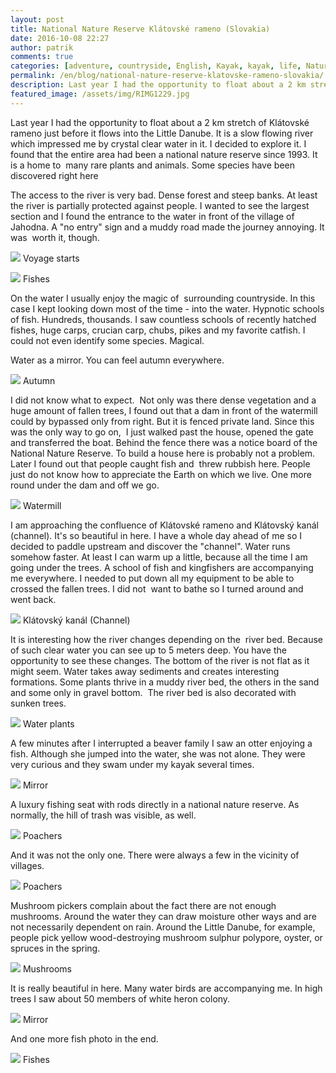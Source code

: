 ```yaml
---
layout: post
title: National Nature Reserve Klátovské rameno (Slovakia)
date: 2016-10-08 22:27
author: patrik
comments: true
categories: [adventure, countryside, English, Kayak, kayak, life, Nature, paddling, river, seakayak, trip]
permalink: /en/blog/national-nature-reserve-klatovske-rameno-slovakia/
description: Last year I had the opportunity to float about a 2 km stretch of Klátovské rameno just before it flows into the Little Danube. It is a slow flowing river which impressed me by crystal clear water in it. I decided to explore it. I found that the entire area had been a national nature reserve since 1993.
featured_image: /assets/img/RIMG1229.jpg
---
```

Last year I had the opportunity to float about a 2 km stretch of Klátovské rameno just before it flows into the Little Danube. It is a slow flowing river which impressed me by crystal clear water in it. I decided to explore it. I found that the entire area had been a national nature reserve since 1993. It is a home to  many rare plants and animals. Some species have been discovered right here

The access to the river is very bad. Dense forest and steep banks. At least the river is partially protected against people. I wanted to see the largest section and I found the entrance to the water in front of the village of Jahodna. A "no entry" sign and a muddy road made the journey annoying. It was  worth it, though.

![](/assets/img/RIMG1227.jpg)
Voyage starts

![](/assets/img/RIMG1212.jpg)
Fishes

On the water I usually enjoy the magic of  surrounding countryside. In this case I kept looking down most of the time - into the water. Hypnotic schools of fish. Hundreds, thousands. I saw countless schools of recently hatched fishes, huge carps, crucian carp, chubs, pikes and my favorite catfish. I could not even identify some species. Magical.

Water as a mirror. You can feel autumn everywhere.

![](/assets/img/RIMG1229.jpg)
Autumn

I did not know what to expect.  Not only was there dense vegetation and a huge amount of fallen trees, I found out that a dam in front of the watermill could by bypassed only from right. But it is fenced private land. Since this was the only way to go on,  I just walked past the house, opened the gate and transferred the boat. Behind the fence there was a notice board of the National Nature Reserve. To build a house here is probably not a problem. Later I found out that people caught fish and  threw rubbish here. People just do not know how to appreciate the Earth on which we live. One more round under the dam and off we go.

![](/assets/img/RIMG1234.jpg)
Watermill

I am approaching the confluence of Klátovské rameno and Klátovský kanál (channel). It's so beautiful in here. I have a whole day ahead of me so I decided to paddle upstream and discover the "channel". Water runs somehow faster. At least I can warm up a little, because all the time I am going under the trees. A school of fish and kingfishers are accompanying me everywhere. I needed to put down all my equipment to be able to crossed the fallen trees. I did not  want to bathe so I turned around and went back.

![](/assets/img/RIMG1238.jpg)
Klátovský kanál (Channel)

It is interesting how the river changes depending on the  river bed. Because of such clear water you can see up to 5 meters deep. You have the opportunity to see these changes. The bottom of the river is not flat as it might seem. Water takes away sediments and creates interesting formations. Some plants thrive in a muddy river bed, the others in the sand and some only in gravel bottom.  The river bed is also decorated with sunken trees.

![](/assets/img/RIMG1247.jpg)
Water plants

A few minutes after I interrupted a beaver family I saw an otter enjoying a fish. Although she jumped into the water, she was not alone. They were very curious and they swam under my kayak several times.

![](/assets/img/RIMG1252.jpg)
Mirror

A luxury fishing seat with rods directly in a national nature reserve. As normally, the hill of trash was visible, as well.

![](/assets/img/RIMG1260.jpg)
Poachers

And it was not the only one. There were always a few in the vicinity of villages.

![](/assets/img/RIMG1261.jpg)
Poachers

Mushroom pickers complain about the fact there are not enough mushrooms. Around the water they can draw moisture other ways and are not necessarily dependent on rain. Around the Little Danube, for example, people pick yellow wood-destroying mushroom sulphur polypore, oyster, or spruces in the spring.

![](/assets/img/RIMG1264.jpg)
Mushrooms

It is really beautiful in here. Many water birds are accompanying me. In high trees I saw about 50 members of white heron colony.

![](/assets/img/RIMG1270.jpg)
Mirror

And one more fish photo in the end.

![](/assets/img/RIMG1222.jpg)
Fishes